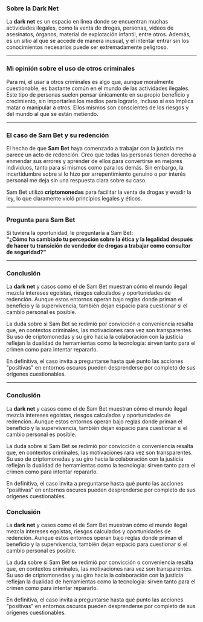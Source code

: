 ### Sobre la Dark Net  
La **dark net** es un espacio en línea donde se encuentran muchas actividades ilegales, como la venta de drogas, personas, videos de asesinatos, órganos, material de explotación infantil, entre otros. Además, es un sitio al que se accede de manera inusual, y el intentar entrar sin los conocimientos necesarios puede ser extremadamente peligroso.

---

### Mi opinión sobre el uso de otros criminales  
Para mí, el usar a otros criminales es algo que, aunque moralmente cuestionable, es bastante común en el mundo de las actividades ilegales. Este tipo de personas suelen pensar únicamente en su propio beneficio y crecimiento, sin importarles los medios para lograrlo, incluso si eso implica matar o manipular a otros. Ellos mismos son conscientes de los riesgos y del mundo al que se están metiendo.

---

### El caso de Sam Bet y su redención  
El hecho de que **Sam Bet** haya comenzado a trabajar con la justicia me parece un acto de redención. Creo que todas las personas tienen derecho a enmendar sus errores y aprender de ellos para convertirse en mejores individuos, tanto para sí mismos como para los demás. Sin embargo, la incertidumbre sobre si lo hizo por arrepentimiento genuino o por interés personal me deja sin una respuesta clara sobre su caso.

Sam Bet utilizó **criptomonedas** para facilitar la venta de drogas y evadir la ley, lo que claramente violó principios legales y éticos.

---

### Pregunta para Sam Bet  
Si tuviera la oportunidad, le preguntaría a Sam Bet:  
**"¿Cómo ha cambiado tu percepción sobre la ética y la legalidad después de hacer tu transición de vendedor de drogas a trabajar como consultor de seguridad?"**

---

### Conclusión  
La **dark net** y casos como el de Sam Bet muestran cómo el mundo ilegal mezcla intereses egoístas, riesgos calculados y oportunidades de redención. Aunque estos entornos operan bajo reglas donde priman el beneficio y la supervivencia, también dejan espacio para cuestionar si el cambio personal es posible.  

La duda sobre si Sam Bet se redimió por convicción o conveniencia resalta que, en contextos criminales, las motivaciones rara vez son transparentes. Su uso de criptomonedas y su giro hacia la colaboración con la justicia reflejan la dualidad de herramientas como la tecnología: sirven tanto para el crimen como para intentar repararlo.  

En definitiva, el caso invita a preguntarse hasta qué punto las acciones "positivas" en entornos oscuros pueden desprenderse por completo de sus orígenes cuestionables.  

---

### Conclusión  
La **dark net** y casos como el de Sam Bet muestran cómo el mundo ilegal mezcla intereses egoístas, riesgos calculados y oportunidades de redención. Aunque estos entornos operan bajo reglas donde priman el beneficio y la supervivencia, también dejan espacio para cuestionar si el cambio personal es posible.  

La duda sobre si Sam Bet se redimió por convicción o conveniencia resalta que, en contextos criminales, las motivaciones rara vez son transparentes. Su uso de criptomonedas y su giro hacia la colaboración con la justicia reflejan la dualidad de herramientas como la tecnología: sirven tanto para el crimen como para intentar repararlo.  

En definitiva, el caso invita a preguntarse hasta qué punto las acciones "positivas" en entornos oscuros pueden desprenderse por completo de sus orígenes cuestionables. 

### Conclusión  
La **dark net** y casos como el de Sam Bet muestran cómo el mundo ilegal mezcla intereses egoístas, riesgos calculados y oportunidades de redención. Aunque estos entornos operan bajo reglas donde priman el beneficio y la supervivencia, también dejan espacio para cuestionar si el cambio personal es posible.  

La duda sobre si Sam Bet se redimió por convicción o conveniencia resalta que, en contextos criminales, las motivaciones rara vez son transparentes. Su uso de criptomonedas y su giro hacia la colaboración con la justicia reflejan la dualidad de herramientas como la tecnología: sirven tanto para el crimen como para intentar repararlo.  

En definitiva, el caso invita a preguntarse hasta qué punto las acciones "positivas" en entornos oscuros pueden desprenderse por completo de sus orígenes cuestionables.
